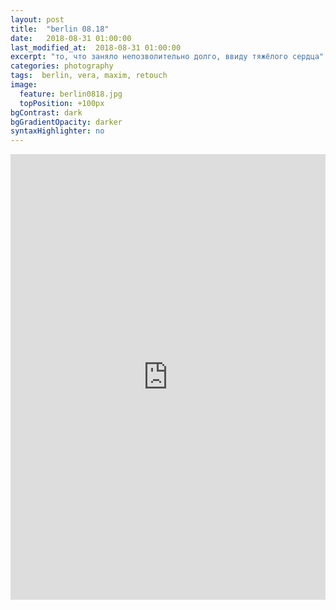 ```yaml
---
layout: post
title:  "berlin 08.18"
date:   2018-08-31 01:00:00
last_modified_at:  2018-08-31 01:00:00
excerpt: "то, что заняло непозволительно долго, ввиду тяжёлого сердца"
categories: photography
tags:  berlin, vera, maxim, retouch
image:
  feature: berlin0818.jpg
  topPosition: +100px
bgContrast: dark
bgGradientOpacity: darker
syntaxHighlighter: no
---
```



<div style="left: 0; width: 100%; height: 0; position: relative; padding-bottom: 141.4214%;"><iframe src="https://www.behance.net/gallery/86396439/berlin-0918?iframe=1" style="border: 0; top: 0; left: 0; width: 100%; height: 100%; position: absolute;" allowfullscreen></iframe></div>



